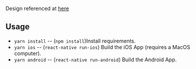 Design referenced at [here](https://dribbble.com/shots/15295362-Food-Recipe-App)  

## Usage
- `yarn install` -- (`npm install`)Install requirements.
- `yarn ios` -- (`react-native run-ios`) Build the iOS App (requires a MacOS computer).
- `yarn android` -- (`react-native run-android`) Build the Android App.

